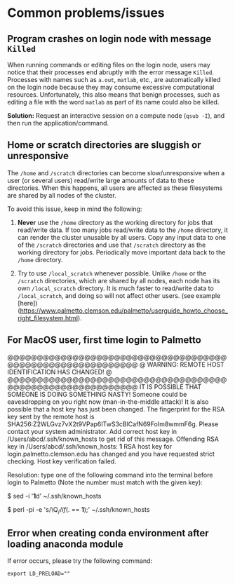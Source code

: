 # Common problems/issues

## Program crashes on login node with message `Killed`

When running commands or editing files on the login node, users may
notice that their processes end abruptly with the error message `Killed`.
Processes with names such as `a.out`, `matlab`, etc.,
are automatically killed on the login node because they may consume
excessive computational resources. Unfortunately, this also means that
benign processes, such as editing a file with the word `matlab` as part
of its name could also be killed.

**Solution:** Request an interactive session on a compute node (`qsub -I`),
and then run the application/command.

## Home or scratch directories are sluggish or unresponsive

The `/home` and `/scratch` directories can become slow/unresponsive
when a user (or several users) read/write large amounts of data to
these directories. When this happens, all users are affected as these
filesystems are shared by all nodes of the cluster.

To avoid this issue, keep in mind the following:

1.  **Never** use the `/home` directory as the working directory for
jobs that read/write data. If too many jobs read/write data to the `/home`
directory, it can render the cluster unusable by all users.
Copy any input data to one of the `/scratch` directories and use
that `/scratch` directory as the working directory for jobs.
Periodically move important data back to the `/home` directory.

2.  Try to use `/local_scratch` whenever possible. Unlike `/home`
or the `/scratch` directories, which are shared by all nodes, each
node has its own `/local_scratch` directory. It is much faster to read/write
data to `/local_scratch`, and doing so will not affect other users.
(see example [here])(https://www.palmetto.clemson.edu/palmetto/userguide_howto_choose_right_filesystem.html).

## For MacOS user, first time login to Palmetto
@@@@@@@@@@@@@@@@@@@@@@@@@@@@@@@@@@@@@@@@@@@@@@@@@@@@@@@@@@@
@ WARNING: REMOTE HOST IDENTIFICATION HAS CHANGED! @
@@@@@@@@@@@@@@@@@@@@@@@@@@@@@@@@@@@@@@@@@@@@@@@@@@@@@@@@@@@
IT IS POSSIBLE THAT SOMEONE IS DOING SOMETHING NASTY!
Someone could be eavesdropping on you right now (man-in-the-middle attack)!
It is also possible that a host key has just been changed.
The fingerprint for the RSA key sent by the remote host is
SHA256:Z2WLGvz7vX2t9VPap6ITwS3cBlCafN69FoIm8wmmF6g.
Please contact your system administrator.
Add correct host key in /Users/abcd/.ssh/known_hosts to get rid of this message.
Offending RSA key in /Users/abcd/.ssh/known_hosts: **1**
RSA host key for login.palmetto.clemson.edu has changed and you have requested strict checking.
Host key verification failed.

Resolution: type one of the following command into the terminal before login to Palmetto (Note the number must match with the given key):

$ sed -i '**1**d' ~/.ssh/known_hosts

$ perl -pi -e 's/\Q$_// if ($. == **1**);' ~/.ssh/known_hosts

## Error when creating conda environment after loading anaconda module
If error occurs, please try the following command:

`export LD_PRELOAD="" `

